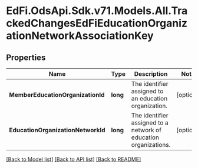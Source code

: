 # EdFi.OdsApi.Sdk.v71.Models.All.TrackedChangesEdFiEducationOrganizationNetworkAssociationKey

## Properties

Name | Type | Description | Notes
------------ | ------------- | ------------- | -------------
**MemberEducationOrganizationId** | **long** | The identifier assigned to an education organization. | [optional] 
**EducationOrganizationNetworkId** | **long** | The identifier assigned to a network of education organizations. | [optional] 

[[Back to Model list]](../../README.md#documentation-for-models) [[Back to API list]](../../README.md#documentation-for-api-endpoints) [[Back to README]](../../README.md)

